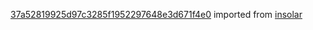 [37a52819925d97c3285f1952297648e3d671f4e0](https://github.com/insolar/insolar/commit/37a52819925d97c3285f1952297648e3d671f4e0) imported from [insolar](https://github.com/insolar/insolar)
